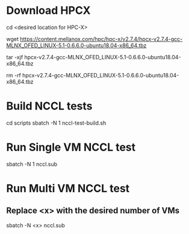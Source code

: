 # Download HPCX
cd \<desired location for HPC-X\>

wget https://content.mellanox.com/hpc/hpc-x/v2.7.4/hpcx-v2.7.4-gcc-MLNX_OFED_LINUX-5.1-0.6.6.0-ubuntu18.04-x86_64.tbz

tar -xjf hpcx-v2.7.4-gcc-MLNX_OFED_LINUX-5.1-0.6.6.0-ubuntu18.04-x86_64.tbz

rm -rf hpcx-v2.7.4-gcc-MLNX_OFED_LINUX-5.1-0.6.6.0-ubuntu18.04-x86_64.tbz

# Build NCCL tests
cd scripts
sbatch -N 1 nccl-test-build.sh

# Run Single VM NCCL test
sbatch -N 1 nccl.sub

# Run Multi VM NCCL test
## Replace \<x\> with the desired number of VMs
sbatch -N \<x\> nccl.sub
